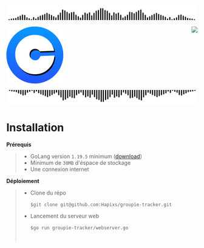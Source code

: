 ![](static/assets/soundbarup.png)

<div >

  ![](static/assets/chazam150.png)
  <a href="https://git.io/typing-svg"><img src="https://readme-typing-svg.demolab.com?font=Fira+Code&weight=900&pause=1000&center=true&vCenter=true&width=435&lines=Chazam+V.1;By+Groupe+%CF%80+tracker" align="right" /></a>
</div>

![](static/assets/soundbardown.png)

# Installation

**Prérequis**
>  - GoLang version `1.19.5` minimum ([download](https://go.dev/dl/))
>  - Minimum de `30MB` d'éspace de stockage
>  - Une connexion internet

**Déploiement**
> - Clone du répo
>   ```
>   $git clone git@github.com:Hapixs/groupie-tracker.git
>   ```
> - Lancement du serveur web
>   ```
>   $go run groupie-tracker/webserver.go
>   ```
> ![]()

